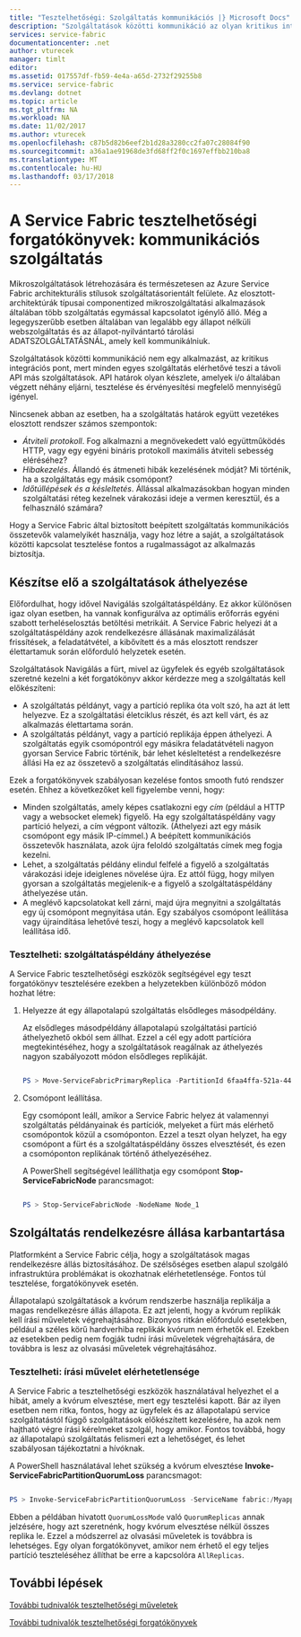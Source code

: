 ```yaml
---
title: "Tesztelhetőségi: Szolgáltatás kommunikációs |} Microsoft Docs"
description: "Szolgáltatások közötti kommunikáció az olyan kritikus integrációs pont Service Fabric-alkalmazás. A cikk ismerteti a tervezési szempontokat és tesztelési módszereket."
services: service-fabric
documentationcenter: .net
author: vturecek
manager: timlt
editor: 
ms.assetid: 017557df-fb59-4e4a-a65d-2732f29255b8
ms.service: service-fabric
ms.devlang: dotnet
ms.topic: article
ms.tgt_pltfrm: NA
ms.workload: NA
ms.date: 11/02/2017
ms.author: vturecek
ms.openlocfilehash: c87b5d82b6eef2b1d28a3280cc2fa07c28084f90
ms.sourcegitcommit: a36a1ae91968de3fd68ff2f0c1697effbb210ba8
ms.translationtype: MT
ms.contentlocale: hu-HU
ms.lasthandoff: 03/17/2018
---
```

# <a name="service-fabric-testability-scenarios-service-communication"></a>A Service Fabric tesztelhetőségi forgatókönyvek: kommunikációs szolgáltatás
Mikroszolgáltatások létrehozására és természetesen az Azure Service Fabric architekturális stílusok szolgáltatásorientált felülete. Az elosztott-architektúrák típusai componentized mikroszolgáltatási alkalmazások általában több szolgáltatás egymással kapcsolatot igénylő álló. Még a legegyszerűbb esetben általában van legalább egy állapot nélküli webszolgáltatás és az állapot-nyilvántartó tárolási ADATSZOLGÁLTATÁSNÁL, amely kell kommunikálniuk.

Szolgáltatások közötti kommunikáció nem egy alkalmazást, az kritikus integrációs pont, mert minden egyes szolgáltatás elérhetővé teszi a távoli API más szolgáltatások. API határok olyan készlete, amelyek i/o általában végzett néhány eljárni, tesztelése és érvényesítési megfelelő mennyiségű igényel.

Nincsenek abban az esetben, ha a szolgáltatás határok együtt vezetékes elosztott rendszer számos szempontok:

* *Átviteli protokoll*. Fog alkalmazni a megnövekedett való együttműködés HTTP, vagy egy egyéni bináris protokoll maximális átviteli sebesség eléréséhez?
* *Hibakezelés*. Állandó és átmeneti hibák kezelésének módját? Mi történik, ha a szolgáltatás egy másik csomópont?
* *Időtúllépések és a késleltetés*. Állással alkalmazásokban hogyan minden szolgáltatási réteg kezelnek várakozási ideje a vermen keresztül, és a felhasználó számára?

Hogy a Service Fabric által biztosított beépített szolgáltatás kommunikációs összetevők valamelyikét használja, vagy hoz létre a saját, a szolgáltatások közötti kapcsolat tesztelése fontos a rugalmasságot az alkalmazás biztosítja.

## <a name="prepare-for-services-to-move"></a>Készítse elő a szolgáltatások áthelyezése
Előfordulhat, hogy idővel Navigálás szolgáltatáspéldány. Ez akkor különösen igaz olyan esetben, ha vannak konfigurálva az optimális erőforrás egyéni szabott terheléselosztás betöltési metrikáit. A Service Fabric helyezi át a szolgáltatáspéldány azok rendelkezésre állásának maximalizálását frissítések, a feladatátvétel, a kibővített és a más elosztott rendszer élettartamuk során előforduló helyzetek esetén.

Szolgáltatások Navigálás a fürt, mivel az ügyfelek és egyéb szolgáltatások szeretné kezelni a két forgatókönyv akkor kérdezze meg a szolgáltatás kell előkészíteni:

* A szolgáltatás példányt, vagy a partíció replika óta volt szó, ha azt át lett helyezve. Ez a szolgáltatási életciklus részét, és azt kell várt, és az alkalmazás élettartama során.
* A szolgáltatás példányt, vagy a partíció replikája éppen áthelyezi. A szolgáltatás egyik csomópontról egy másikra feladatátvételi nagyon gyorsan Service Fabric történik, bár lehet késleltetést a rendelkezésre állási Ha ez az összetevő a szolgáltatás elindításához lassú.

Ezek a forgatókönyvek szabályosan kezelése fontos smooth futó rendszer esetén. Ehhez a következőket kell figyelembe venni, hogy:

* Minden szolgáltatás, amely képes csatlakozni egy *cím* (például a HTTP vagy a websocket elemek) figyelő. Ha egy szolgáltatáspéldány vagy partíció helyezi, a cím végpont változik. (Áthelyezi azt egy másik csomópont egy másik IP-címmel.) A beépített kommunikációs összetevők használata, azok újra feloldó szolgáltatás címek meg fogja kezelni.
* Lehet, a szolgáltatás példány elindul felfelé a figyelő a szolgáltatás várakozási ideje ideiglenes növelése újra. Ez attól függ, hogy milyen gyorsan a szolgáltatás megjelenik-e a figyelő a szolgáltatáspéldány áthelyezése után.
* A meglévő kapcsolatokat kell zárni, majd újra megnyitni a szolgáltatás egy új csomópont megnyitása után. Egy szabályos csomópont leállítása vagy újraindítása lehetővé teszi, hogy a meglévő kapcsolatok kell leállítása idő.

### <a name="test-it-move-service-instances"></a>Tesztelheti: szolgáltatáspéldány áthelyezése
A Service Fabric tesztelhetőségi eszközök segítségével egy teszt forgatókönyv tesztelésére ezekben a helyzetekben különböző módon hozhat létre:

1. Helyezze át egy állapotalapú szolgáltatás elsődleges másodpéldány.
   
    Az elsődleges másodpéldány állapotalapú szolgáltatási partíció áthelyezhető okból sem állhat. Ezzel a cél egy adott partícióra megtekintéséhez, hogy a szolgáltatások reagálnak az áthelyezés nagyon szabályozott módon elsődleges replikáját.
   
    ```powershell
   
    PS > Move-ServiceFabricPrimaryReplica -PartitionId 6faa4ffa-521a-44e9-8351-dfca0f7e0466 -ServiceName fabric:/MyApplication/MyService
   
    ```
2. Csomópont leállítása.
   
    Egy csomópont leáll, amikor a Service Fabric helyez át valamennyi szolgáltatás példányainak és partíciók, melyeket a fürt más elérhető csomópontok közül a csomóponton. Ezzel a teszt olyan helyzet, ha egy csomópont a fürt és a szolgáltatáspéldány összes elvesztését, és ezen a csomóponton replikának történő áthelyezéséhez.
   
    A PowerShell segítségével leállíthatja egy csomópont **Stop-ServiceFabricNode** parancsmagot:
   
    ```powershell
   
    PS > Stop-ServiceFabricNode -NodeName Node_1
   
    ```

## <a name="maintain-service-availability"></a>Szolgáltatás rendelkezésre állása karbantartása
Platformként a Service Fabric célja, hogy a szolgáltatások magas rendelkezésre állás biztosításához. De szélsőséges esetben alapul szolgáló infrastruktúra problémákat is okozhatnak elérhetetlensége. Fontos túl tesztelése, forgatókönyvek esetén.

Állapotalapú szolgáltatások a kvórum rendszerbe használja replikálja a magas rendelkezésre állás állapota. Ez azt jelenti, hogy a kvórum replikák kell írási műveletek végrehajtásához. Bizonyos ritkán előforduló esetekben, például a széles körű hardverhiba replikák kvórum nem érhetők el. Ezekben az esetekben pedig nem fogják tudni írási műveletek végrehajtására, de továbbra is lesz az olvasási műveletek végrehajtásához.

### <a name="test-it-write-operation-unavailability"></a>Tesztelheti: írási művelet elérhetetlensége
A Service Fabric a tesztelhetőségi eszközök használatával helyezhet el a hibát, amely a kvórum elvesztése, mert egy tesztelési kapott. Bár az ilyen esetben nem ritka, fontos, hogy az ügyfelek és az állapotalapú service szolgáltatástól függő szolgáltatások előkészített kezelésére, ha azok nem hajtható végre írási kérelmeket szolgál, hogy amikor. Fontos továbbá, hogy az állapotalapú szolgáltatás felismeri ezt a lehetőséget, és lehet szabályosan tájékoztatni a hívóknak.

A PowerShell használatával lehet szükség a kvórum elvesztése **Invoke-ServiceFabricPartitionQuorumLoss** parancsmagot:

```powershell

PS > Invoke-ServiceFabricPartitionQuorumLoss -ServiceName fabric:/Myapplication/MyService -QuorumLossMode QuorumReplicas -QuorumLossDurationInSeconds 20

```

Ebben a példában hivatott `QuorumLossMode` való `QuorumReplicas` annak jelzésére, hogy azt szeretnénk, hogy kvórum elvesztése nélkül összes replika le. Ezzel a módszerrel az olvasási műveletek is továbbra is lehetséges. Egy olyan forgatókönyvet, amikor nem érhető el egy teljes partíció teszteléséhez állíthat be erre a kapcsolóra `AllReplicas`.

## <a name="next-steps"></a>További lépések
[További tudnivalók tesztelhetőségi műveletek](service-fabric-testability-actions.md)

[További tudnivalók tesztelhetőségi forgatókönyvek](service-fabric-testability-scenarios.md)

